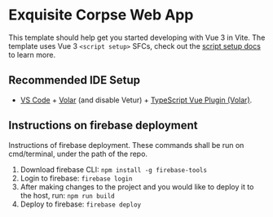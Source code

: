 # Exquisite Corpse Web App

This template should help get you started developing with Vue 3 in Vite. The template uses Vue 3 `<script setup>` SFCs, check out the [script setup docs](https://v3.vuejs.org/api/sfc-script-setup.html#sfc-script-setup) to learn more.

## Recommended IDE Setup

- [VS Code](https://code.visualstudio.com/) + [Volar](https://marketplace.visualstudio.com/items?itemName=Vue.volar) (and disable Vetur) + [TypeScript Vue Plugin (Volar)](https://marketplace.visualstudio.com/items?itemName=Vue.vscode-typescript-vue-plugin).

## Instructions on firebase deployment

Instructions of firebase deployment. These commands shall be run on cmd/terminal, under the path of the repo.

1. Download firebase CLI:  ```npm install -g firebase-tools```
2. Login to firebase:   ```firebase login```
3. After making changes to the project and you would like to deploy it to the host, run:
```npm run build```
4. Deploy to firebase:  ```firebase deploy```
